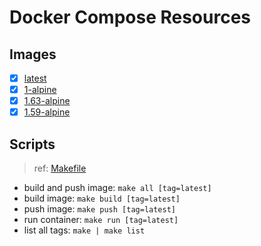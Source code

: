 # Docker Compose Resources

## Images

- [x] [latest](./latest/Dockerfile)
- [x] [1-alpine](./1-alpine/Dockerfile)
- [x] [1.63-alpine](./1.63-alpine/Dockerfile)
- [x] [1.59-alpine](./1.59-alpine/Dockerfile)

## Scripts

>ref: [Makefile](./Makefile)

- build and push image: `make all [tag=latest]`
- build image: `make build [tag=latest]`
- push image: `make push [tag=latest]`
- run container: `make run [tag=latest]`
- list all tags: `make | make list`
